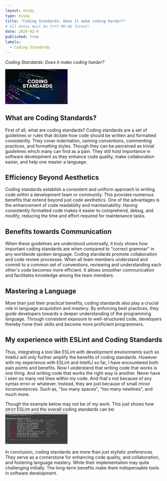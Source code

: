 ```yaml
---
layout: essay
type: essay
title: "Coding Standards: Does it make coding harder?"
# All dates must be YYYY-MM-DD format!
date: 2024-02-6
published: true
labels:
  - Coding Standards
---
```


*Coding Standards: Does it make coding harder?*

<img width="200px"
    class="rounded float-start pe-4"
    src="/img/1_J5VZnEaZrednUe6KQ-6IvQ.webp">

## What are Coding Standards?
First of all, what are coding standards? Coding standards are a set of guidelines or rules that dictate how code 
should be written and formatted consistently. They cover indentation, naming conventions, commenting practices, and formatting styles. 
Though they can be perceived as trivial guidelines which many can find as a pain. They still
hold importance in software development as they enhance code quality, make collaboration easier, and help one master a language. 

## Efficiency Beyond Aesthetics
Coding standards establish a consistent and uniform approach to writing code within a development team or community. 
This provides numerous benefits that extend beyond just code aesthetics. One of the advantages is the enhancement of code readability and maintainability. Having consistently formatted code makes it easier to comprehend, debug, and modify, reducing the time and effort required for maintenance tasks. 

## Benefits towards Communication
When these guidelines are understood universally, it truly shows how important coding standards are when compared to "correct grammar" in any worldwide
spoken language. Coding standards promote collaboration and code review processes. When all team members understand and commit to a common set of conventions, 
reviewing and understanding each other's code becomes more efficient. It allows smoother communication and facilitates knowledge among the team members.

## Mastering a Language
More than just their practical benefits, coding standards also play a crucial role in language acquisition and mastery. By enforcing best practices, they guide 
developers towards a deeper understanding of the programming language. Through consistent exposure to well-structured code, developers thereby hone their skills and become more proficient programmers.

## My experience with ESLint and Coding Standards
Thus, integrating a tool like ESLint with development environments such as IntelliJ will only further amplify the benefits of coding standards.
However with my experience with ESLint and IntelliJ so far, I have encountered both pain points and benefits. Now I understand that writing code
that works is one thing. And writing code that works the right way is another. Never have I seen so many red lines within my code. And that's not because of any syntax error or whatever.
Instead, they are just because of small minor inconveniences. Such as, "too many spaces", "too many newlines", and much more. 

Though the example below may not be of my work. This just shows how strict ESLint and the overall coding standards can be:
<img width="200px"
  class="rounded float-start pe-4"
  src="/img/1473950567eslint-3.webp">

In conclusion, coding standards are more than just stylistic preferences. They  serve as a cornerstone for enhancing code quality, and collaboration, and 
fostering language mastery. While their implementation may quite challenging initially. The long-term benefits make them indispensable tools in software development. 

  

